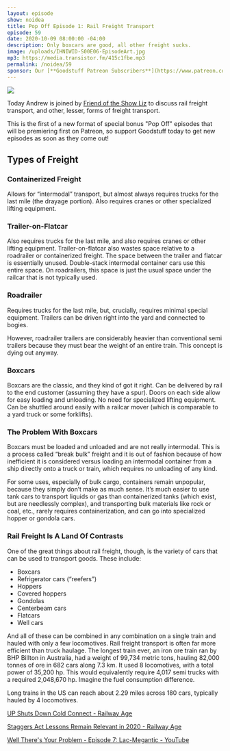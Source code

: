 ```yaml
---
layout: episode
show: noidea
title: Pop Off Episode 1: Rail Freight Transport
episode: 59
date: 2020-10-09 08:00:00 -04:00
description: Only boxcars are good, all other freight sucks.
image: /uploads/IHNIWID-S00E06-EpisodeArt.jpg
mp3: https://media.transistor.fm/415c1fbe.mp3
permalink: /noidea/59
sponsor: Our [**Goodstuff Patreon Subscribers**](https://www.patreon.com/goodstuff "Goodstuff on Patreon") and listeners just like you! Support your favorite podcasts directly to get access to the discord and more.
---
```


![](/uploads/IHNIWID-S00E06-EpisodeArt.jpg)

Today Andrew is joined by [Friend of the Show Liz](https://twitter.com/selectric401) to discuss rail freight transport, and other, lesser, forms of freight transport.

This is the first of a new format of special bonus "Pop Off" episodes that will be premiering first on Patreon, so support Goodstuff today to get new episodes as soon as they come out!

## Types of Freight

### Containerized Freight

Allows for “intermodal” transport, but almost always requires trucks for the last mile (the drayage portion). Also requires cranes or other specialized lifting equipment.

### Trailer-on-Flatcar

Also requires trucks for the last mile, and also requires cranes or other lifting equipment. Trailer-on-flatcar also wastes space relative to a roadrailer or containerized freight. The space between the trailer and flatcar is essentially unused. Double-stack intermodal container cars use this entire space. On roadrailers, this space is just the usual space under the railcar that is not typically used.

### Roadrailer

Requires trucks for the last mile, but, crucially, requires minimal special equipment. Trailers can be driven right into the yard and connected to bogies. 

However, roadrailer trailers are considerably heavier than conventional semi trailers because they must bear the weight of an entire train. This concept is dying out anyway.

### Boxcars

Boxcars are the classic, and they kind of got it right. Can be delivered by rail to the end customer (assuming they have a spur). Doors on each side allow for easy loading and unloading. No need for specialized lifting equipment. Can be shuttled around easily with a railcar mover (which is comparable to a yard truck or some forklifts).

### The Problem With Boxcars

Boxcars must be loaded and unloaded and are not really intermodal. This is a process called “break bulk” freight and it is out of fashion because of how inefficient it is considered versus loading an intermodal container from a ship directly onto a truck or train, which requires no unloading of any kind.

For some uses, especially of bulk cargo, containers remain unpopular, because they simply don’t make as much sense. It’s much easier to use tank cars to transport liquids or gas than containerized tanks (which exist, but are needlessly complex), and transporting bulk materials like rock or coal, etc., rarely requires containerization, and can go into specialized hopper or gondola cars. 

### Rail Freight Is A Land Of Contrasts

One of the great things about rail freight, though, is the variety of cars that can be used to transport goods. These include:

- Boxcars
- Refrigerator cars (“reefers”)
- Hoppers
- Covered hoppers
- Gondolas
- Centerbeam cars
- Flatcars
- Well cars

And all of these can be combined in any combination on a single train and hauled with only a few locomotives. Rail freight transport is often far more efficient than truck haulage. The longest train ever, an iron ore train ran by BHP Billton in Australia, had a weight of 99,734 metric tons, hauling 82,000 tonnes of ore in 682 cars along 7.3 km. It used 8 locomotives, with a total power of 35,200 hp. This would equivalently require 4,017 semi trucks with a required 2,048,670 hp. Imagine the fuel consumption difference.

Long trains in the US can reach about 2.29 miles across 180 cars, typically hauled by 4 locomotives. 

[UP Shuts Down Cold Connect - Railway Age](https://www.railwayage.com/freight/class-i/up-shuts-down-cold-connect/)

[Staggers Act Lessons Remain Relevant in 2020 - Railway Age](https://www.railwayage.com/regulatory/staggers-act-lessons-remain-relevant-in-2020/)

[Well There's Your Problem - Episode 7: Lac-Megantic - YouTube](https://www.youtube.com/watch?v=UdtQi6TEcjs)